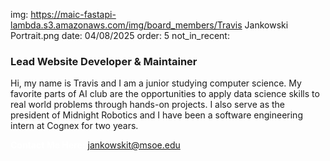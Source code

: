 img: https://maic-fastapi-lambda.s3.amazonaws.com/img/board_members/Travis Jankowski Portrait.png
date: 04/08/2025
order: 5
not_in_recent:

### Lead Website Developer & Maintainer

Hi, my name is Travis and I am a junior studying computer science. My favorite parts of AI club are the opportunities to apply data science skills to real world problems through hands-on projects. I also serve as the president of Midnight Robotics and I have been a software engineering intern at Cognex for two years.

<a style = 'font-weight: bold; color: white;'>Contact Me Here:</a> <a style = 'color: blue eyes;'>jankowskit@msoe.edu</a>